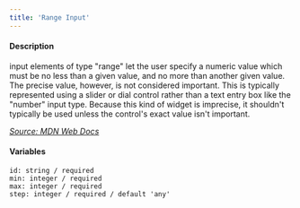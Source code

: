 ```yaml
---
title: 'Range Input'
---
```

#### Description
input elements of type "range" let the user specify a numeric value which must be no less than a given value, and no more than another given value. The precise value, however, is not considered important. This is typically represented using a slider or dial control rather than a text entry box like the "number" input type. Because this kind of widget is imprecise, it shouldn't typically be used unless the control's exact value isn't important.

*[Source: MDN Web Docs](https://developer.mozilla.org/en-US/docs/Web/HTML/Element/input/range)*

#### Variables
~~~
id: string / required
min: integer / required
max: integer / required
step: integer / required / default 'any'
~~~
